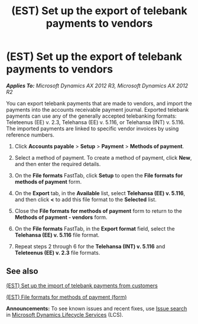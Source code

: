 ﻿---
title: (EST) Set up the export of telebank payments to vendors
TOCTitle: (EST) Set up the export of telebank payments to vendors
ms:assetid: f3fec70a-6484-45b7-913e-4f5864e747b0
ms:mtpsurl: https://technet.microsoft.com/en-us/library/JJ664208(v=AX.60)
ms:contentKeyID: 49385299
ms.date: 04/18/2014
mtps_version: v=AX.60
---

# (EST) Set up the export of telebank payments to vendors 


_**Applies To:** Microsoft Dynamics AX 2012 R3, Microsoft Dynamics AX 2012 R2_

You can export telebank payments that are made to vendors, and import the payments into the accounts receivable payment journal. Exported telebank payments can use any of the generally accepted telebanking formats: Teleteenus (EE) v. 2.3, Telehansa (EE) v. 5.116, or Telehansa (INT) v. 5.116. The imported payments are linked to specific vendor invoices by using reference numbers.

1.  Click **Accounts payable** \> **Setup** \> **Payment** \> **Methods of payment**.

2.  Select a method of payment. To create a method of payment, click **New**, and then enter the required details.

3.  On the **File formats** FastTab, click **Setup** to open the **File formats for methods of payment** form.

4.  On the **Export** tab, in the **Available** list, select **Telehansa (EE) v. 5.116**, and then click **\<** to add this file format to the **Selected** list.

5.  Close the **File formats for methods of payment** form to return to the **Methods of payment - vendors** form.

6.  On the **File formats** FastTab, in the **Export format** field, select the **Telehansa (EE) v. 5.116** file format.

7.  Repeat steps 2 through 6 for the **Telehansa (INT) v. 5.116** and **Teleteenus (EE) v. 2.3** file formats.

## See also

[(EST) Set up the import of telebank payments from customers](est-set-up-the-import-of-telebank-payments-from-customers.md)

[(EST) File formats for methods of payment (form)](https://technet.microsoft.com/en-us/library/jj710825\(v=ax.60\))

  
**Announcements:** To see known issues and recent fixes, use [Issue search](http://go.microsoft.com/fwlink/?linkid=389258) in [Microsoft Dynamics Lifecycle Services](http://go.microsoft.com/fwlink/?linkid=306505) (LCS).

